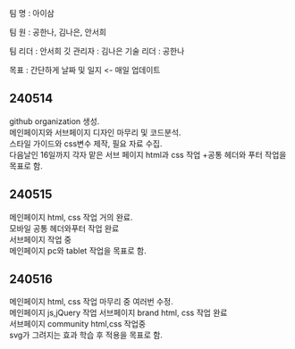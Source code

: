 팀 명 : 아이삼

팀 원 : 공한나, 김나은, 안서희

팀 리더 : 안서희
깃 관리자 : 김나은
기술 리더 : 공한나

목표 : 간단하게
날짜 및 일지 <- 매일 업데이트

## 240514
github organization 생성.</br>
메인페이지와 서브페이지 디자인 마무리 및 코드분석.</br>
스타일 가이드와 css변수 제작, 필요 자료 수집.</br>
다음날인 16일까지 각자 맡은 서브 페이지 html과 css 작업
+공통 헤더와 푸터 작업을 목표로 함.

 ## 240515
 메인페이지 html, css 작업 거의 완료.<br>
 모바일 공통 헤더와푸터 작업 완료<br>
 서브페이지 작업 중<br> 
 메인페이지 pc와 tablet 작업을 목표로 함.

 ## 240516
 메인페이지 html, css 작업 마무리 중 여러번 수정.<br>
 메인페이지 js,jQuery 작업
 서브페이지 brand html, css 작업 완료<br>
 서브페이지 community html,css 작업중<br>
 svg가 그려지는 효과 학습 후 적용을 목표로 함.

